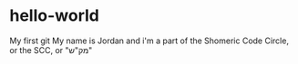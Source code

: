# hello-world
My first git
My name is Jordan and i'm a part of the Shomeric Code Circle, or the SCC, or "מק"ש"
